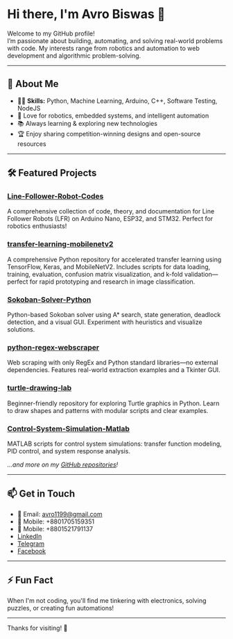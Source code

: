 # Hi there, I'm Avro Biswas 👋

Welcome to my GitHub profile!  
I’m passionate about building, automating, and solving real-world problems with code. My interests range from robotics and automation to web development and algorithmic problem-solving.

---

## 🚀 About Me

- 👨‍💻 **Skills:** Python, Machine Learning, Arduino, C++, Software Testing, NodeJS  
- 🤖 Love for robotics, embedded systems, and intelligent automation  
- 📚 Always learning & exploring new technologies  
- 🏆 Enjoy sharing competition-winning designs and open-source resources

---

## 🛠️ Featured Projects

### [Line-Follower-Robot-Codes](https://github.com/avro1199/Line-Follower-Robot-Codes)
A comprehensive collection of code, theory, and documentation for Line Follower Robots (LFR) on Arduino Nano, ESP32, and STM32. Perfect for robotics enthusiasts!

### [transfer-learning-mobilenetv2](https://github.com/avro1199/transfer-learning-mobilenetv2)
A comprehensive Python repository for accelerated transfer learning using TensorFlow, Keras, and MobileNetV2. Includes scripts for data loading, training, evaluation, confusion matrix visualization, and k-fold validation—perfect for rapid prototyping and research in image classification.

### [Sokoban-Solver-Python](https://github.com/avro1199/Sokoban-Solver-Python)
Python-based Sokoban solver using A* search, state generation, deadlock detection, and a visual GUI. Experiment with heuristics and visualize solutions.

### [python-regex-webscraper](https://github.com/avro1199/python-regex-webscraper)
Web scraping with only RegEx and Python standard libraries—no external dependencies. Features real-world extraction examples and a Tkinter GUI.

### [turtle-drawing-lab](https://github.com/avro1199/turtle-drawing-lab)
Beginner-friendly repository for exploring Turtle graphics in Python. Learn to draw shapes and patterns with modular scripts and clear examples.

### [Control-System-Simulation-Matlab](https://github.com/avro1199/Control-System-Simulation-Matlab)
MATLAB scripts for control system simulations: transfer function modeling, PID control, and system response analysis.

*...and more on my [GitHub repositories](https://github.com/avro1199?tab=repositories)!*

---

## 📫 Get in Touch

- 📧 Email: avro1199@gmail.com  
- 📱 Mobile: +8801705159351
- 📱 Mobile: +8801521791137  
- [LinkedIn](https://www.linkedin.com/in/rjavro)
- [Telegram](https://t.me/rj_avro)
- [Facebook](https://www.facebook.com/rjAvro1199/)

---

## ⚡ Fun Fact

When I'm not coding, you'll find me tinkering with electronics, solving puzzles, or creating fun automations!

---

Thanks for visiting! 🚀
